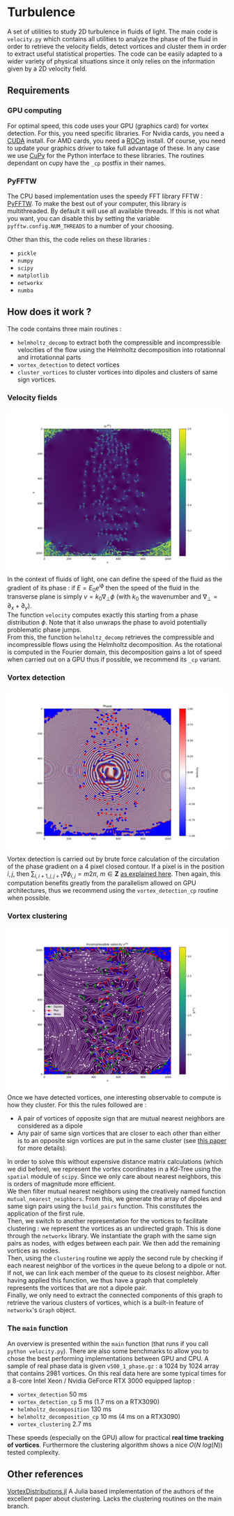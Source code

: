 # Turbulence

A set of utilities to study 2D turbulence in fluids of light. The main code is `velocity.py` which contains all utilities to analyze the phase of the fluid in order to retrieve the velocity fields, detect vortices and cluster them in order to extract useful statistical properties. The code can be easily adapted to a wider variety of physical situations since it only relies on the information given by a 2D velocity field.

## Requirements

### GPU computing

For optimal speed, this code uses your GPU (graphics card) for vortex detection. For this, you need specific libraries. For Nvidia cards, you need a [CUDA](https://developer.nvidia.com/cuda-toolkit) install. For AMD cards, you need a [ROCm](https://rocmdocs.amd.com/en/latest/) install. Of course, you need to update your graphics driver to take full advantage of these. In any case we use [CuPy](cupy.dev) for the Python interface to these libraries. The routines dependant on cupy have the `_cp` postfix in their names.

### PyFFTW

The CPU based implementation uses the speedy FFT library FFTW : [PyFFTW](https://pyfftw.readthedocs.io/en/latest/). To make the best out of your computer, this library is multithreaded. By default it will use all available threads. If this is not what you want, you can disable this by setting the variable `pyfftw.config.NUM_THREADS` to a number of your choosing.

Other than this, the code relies on these libraries :
- `pickle`
- `numpy`
- `scipy`
- `matplotlib`
- `networkx`
- `numba`

## How does it work ?

The code contains three main routines : 
- `helmholtz_decomp` to extract both the compressible and incompressible velocities of the flow using the Helmholtz decomposition into rotationnal and irrotationnal parts
- `vortex_detection` to detect vortices
- `cluster_vortices` to cluster vortices into dipoles and clusters of same sign vortices.

### Velocity fields 
![v_inc](/img/v_inc.png)
In the context of fluids of light, one can define the speed of the fluid as the gradient of its phase : if $E = E_0 e^{i\phi}$ then the speed of the fluid in the transverse plane is simply $v =k_0 \nabla_\perp \phi$ (with $k_0$ the wavenumber and $\nabla_\perp = \partial_x+\partial_y$).\
The function `velocity` computes exactly this starting from a phase distribution $\phi$. Note that it also unwraps the phase to avoid potentially problematic phase jumps.\
From this, the function `helmholtz_decomp` retrieves the compressible and incompressible flows using the Helmholtz decomposition. As the rotational is computed in the Fourier domain, this decomposition gains a lot of speed when carried out on a GPU thus if possible, we recommend its `_cp` variant.

### Vortex detection
![vortex](/img/vortex_detection.png)
Vortex detection is carried out by brute force calculation of the circulation of the phase gradient on a 4 pixel closed contour. If a pixel is in the position $i, j$, then $\sum_{i,i+1, j, j+1}\nabla\phi_{i,j}= m2\pi,~m\in\mathbf{Z}$ [as explained here](https://www.google.com/url?sa=t&rct=j&q=&esrc=s&source=web&cd=&cad=rja&uact=8&ved=2ahUKEwjB9qyC27D6AhWKZMAKHQNuD8gQFnoECBUQAQ&url=https%3A%2F%2Fopg.optica.org%2Fabstract.cfm%3Furi%3Doe-20-5-4988&usg=AOvVaw1tuvDn9DdnRWvQxqjd1SVL). Then again, this computation benefits greatly from the parallelism allowed on GPU architectures, thus we recommend using the `vortex_detection_cp` routine when possible.

### Vortex clustering
![cluster](/img/clusters.png)
Once we have detected vortices, one interesting observable to compute is how they cluster. For this the rules followed are :
- A pair of vortices of opposite sign that are mutual nearest neighbors are considered as a dipole
- Any pair of same sign vortices that are closer to each other than either is to an opposite sign vortices are put in the same cluster 
(see [this paper](https://journals.aps.org/prl/abstract/10.1103/PhysRevLett.112.145301) for more details).

In order to solve this without expensive distance matrix calculations (which we did before), we represent the vortex coordinates in a Kd-Tree using the `spatial` module of `scipy`. Since we only care about nearest neighbors, this is orders of magnitude more efficient. \
We then filter mutual nearest neighbors using the creatively named function `mutual_nearest_neighbors`. From this, we generate the array of dipoles and same sign pairs using the `build_pairs` function. This constitutes the application of the first rule.\
Then, we switch to another representation for the vortices to facilitate clustering : we represent the vortices as an undirected graph. This is done through the `networkx` library. We instantiate the graph with the same sign pairs as nodes, with edges between each pair. We then add the remaining vortices as nodes.\
Then, using the `clustering` routine we apply the second rule by checking if each nearest neighbor of the vortices in the queue belong to a dipole or not. If not, we can link each member of the queue to its closest neighbor. After having applied this function, we thus have a graph that completely represents the vortices that are not a dipole pair.\
Finally, we only need to extract the connected components of this graph to retrieve the various clusters of vortices, which is a built-in feature of `networkx`'s `Graph` object. 

### The `main` function

An overview is presented within the `main` function (that runs if you call `python velocity.py`). There are also some benchmarks to allow you to chose the best performing implementations between GPU and CPU. A sample of real phase data is given `v500_1_phase.gz` : a 1024 by 1024 array that contains 2981 vortices. On this real data here are some typical times for a 8-core Intel Xeon / Nvidia GeForce RTX 3000 equipped laptop :
- `vortex_detection` 50 ms
- `vortex_detection_cp` 5 ms (1.7 ms on a RTX3090)
- `helmholtz_decomposition` 130 ms
- `helmholtz_decomposition_cp` 10 ms (4 ms on a RTX3090)
- `vortex_clustering` 2.7 ms

These speeds (especially on the GPU) allow for practical **real time tracking of vortices**. Furthermore the clustering algorithm shows a nice $O(N~log(N))$ tested complexity.

## Other references
[VortexDistributions.jl](https://github.com/AshtonSBradley/VortexDistributions.jl) A Julia based implementation of the authors of the excellent paper about clustering. Lacks the clustering routines on the main branch. 